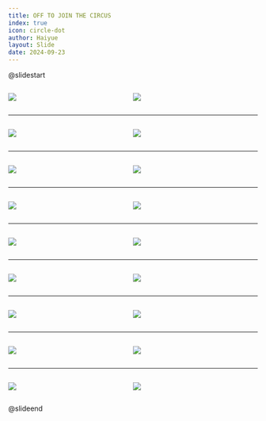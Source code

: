 ```yaml
---
title: OFF TO JOIN THE CIRCUS
index: true
icon: circle-dot
author: Haiyue
layout: Slide
date: 2024-09-23
---
```

 
@slidestart

<div style="display:flex">
<div style="flex:1">

![](https://raw.githubusercontent.com/yclord/reading/refs/heads/master/english/Level-O/OFF%20TO%20JOIN%20THE%20CIRCUS/001.webp)
</div>
<div style="flex:1">

![](https://raw.githubusercontent.com/yclord/reading/refs/heads/master/english/Level-O/OFF%20TO%20JOIN%20THE%20CIRCUS/002.webp)
</div>
</div>

---

<div style="display:flex">
<div style="flex:1">

![](https://raw.githubusercontent.com/yclord/reading/refs/heads/master/english/Level-O/OFF%20TO%20JOIN%20THE%20CIRCUS/003.webp)
</div>
<div style="flex:1">

![](https://raw.githubusercontent.com/yclord/reading/refs/heads/master/english/Level-O/OFF%20TO%20JOIN%20THE%20CIRCUS/004.webp)
</div>
</div>

---

<div style="display:flex">
<div style="flex:1">

![](https://raw.githubusercontent.com/yclord/reading/refs/heads/master/english/Level-O/OFF%20TO%20JOIN%20THE%20CIRCUS/005.webp)
</div>
<div style="flex:1">

![](https://raw.githubusercontent.com/yclord/reading/refs/heads/master/english/Level-O/OFF%20TO%20JOIN%20THE%20CIRCUS/006.webp)
</div>
</div>

---

<div style="display:flex">
<div style="flex:1">

![](https://raw.githubusercontent.com/yclord/reading/refs/heads/master/english/Level-O/OFF%20TO%20JOIN%20THE%20CIRCUS/007.webp)
</div>
<div style="flex:1">

![](https://raw.githubusercontent.com/yclord/reading/refs/heads/master/english/Level-O/OFF%20TO%20JOIN%20THE%20CIRCUS/008.webp)
</div>
</div>

---

<div style="display:flex">
<div style="flex:1">

![](https://raw.githubusercontent.com/yclord/reading/refs/heads/master/english/Level-O/OFF%20TO%20JOIN%20THE%20CIRCUS/009.webp)
</div>
<div style="flex:1">

![](https://raw.githubusercontent.com/yclord/reading/refs/heads/master/english/Level-O/OFF%20TO%20JOIN%20THE%20CIRCUS/010.webp)
</div>
</div>

---

<div style="display:flex">
<div style="flex:1">

![](https://raw.githubusercontent.com/yclord/reading/refs/heads/master/english/Level-O/OFF%20TO%20JOIN%20THE%20CIRCUS/011.webp)
</div>
<div style="flex:1">

![](https://raw.githubusercontent.com/yclord/reading/refs/heads/master/english/Level-O/OFF%20TO%20JOIN%20THE%20CIRCUS/012.webp)
</div>
</div>

---

<div style="display:flex">
<div style="flex:1">

![](https://raw.githubusercontent.com/yclord/reading/refs/heads/master/english/Level-O/OFF%20TO%20JOIN%20THE%20CIRCUS/013.webp)
</div>
<div style="flex:1">

![](https://raw.githubusercontent.com/yclord/reading/refs/heads/master/english/Level-O/OFF%20TO%20JOIN%20THE%20CIRCUS/014.webp)
</div>
</div>

---

<div style="display:flex">
<div style="flex:1">

![](https://raw.githubusercontent.com/yclord/reading/refs/heads/master/english/Level-O/OFF%20TO%20JOIN%20THE%20CIRCUS/015.webp)
</div>
<div style="flex:1">

![](https://raw.githubusercontent.com/yclord/reading/refs/heads/master/english/Level-O/OFF%20TO%20JOIN%20THE%20CIRCUS/016.webp)
</div>
</div>

---

<div style="display:flex">
<div style="flex:1">

![](https://raw.githubusercontent.com/yclord/reading/refs/heads/master/english/Level-O/OFF%20TO%20JOIN%20THE%20CIRCUS/017.webp)
</div>
<div style="flex:1">

![](https://raw.githubusercontent.com/yclord/reading/refs/heads/master/english/Level-O/OFF%20TO%20JOIN%20THE%20CIRCUS/018.webp)
</div>
</div>

@slideend